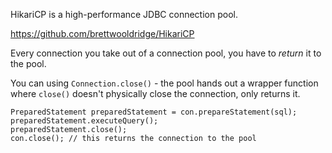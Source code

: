 HikariCP is a high-performance JDBC connection pool.

https://github.com/brettwooldridge/HikariCP

Every connection you take out of a connection pool, you have to *return* it to the pool.

You can using `Connection.close()` - the pool hands out a wrapper function where `close()` doesn't physically close the connection, only returns it.

```
PreparedStatement preparedStatement = con.prepareStatement(sql);
preparedStatement.executeQuery();
preparedStatement.close();
con.close(); // this returns the connection to the pool
```
